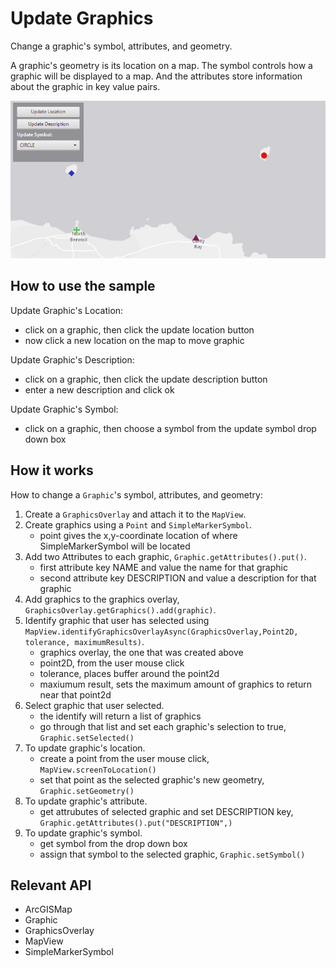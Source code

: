 # Update Graphics

Change a graphic's symbol, attributes, and geometry.

A graphic's geometry is its location on a map. The symbol controls how a graphic will be displayed to a map. And the attributes store information about the graphic in key value pairs.

![](UpdateGraphics.gif)

## How to use the sample

Update Graphic's Location:
  - click on a graphic, then click the update location button
  - now click a new location on the map to move graphic

Update Graphic's Description:
  - click on a graphic, then click the update description button
  - enter a new description and click ok

Update Graphic's Symbol:
  - click on a graphic, then choose a symbol from the update symbol drop down box

## How it works

How to change a `Graphic`'s symbol, attributes, and geometry:

1.  Create a `GraphicsOverlay` and attach it to the `MapView`.
2.  Create graphics using a `Point` and `SimpleMarkerSymbol`.
    *   point gives the x,y-coordinate location of where SimpleMarkerSymbol will be located
3.  Add two Attributes to each graphic, `Graphic.getAttributes().put()`.
    *   first attribute key NAME and value the name for that graphic
    *   second attribute key DESCRIPTION and value a description for that graphic
4.  Add graphics to the graphics overlay, `GraphicsOverlay.getGraphics().add(graphic)`.
5.  Identify graphic that user has selected using `MapView.identifyGraphicsOverlayAsync(GraphicsOverlay,Point2D, tolerance, maximumResults)`.
    *   graphics overlay, the one that was created above
    *   point2D, from the user mouse click
    *   tolerance, places buffer around the point2d
    *   maxiumum result, sets the maximum amount of graphics to return near that point2d
6.  Select graphic that user selected.
    *   the identify will return a list of graphics
    *   go through that list and set each graphic's selection to true, `Graphic.setSelected()`
7.  To update graphic's location.
    *   create a point from the user mouse click, `MapView.screenToLocation()`
    *   set that point as the selected graphic's new geometry, `Graphic.setGeometry()`
8.  To update graphic's attribute.
    *   get attrubutes of selected graphic and set DESCRIPTION key, `Graphic.getAttributes().put("DESCRIPTION",)`
9.  To update graphic's symbol.
    *   get symbol from the drop down box
    *   assign that symbol to the selected graphic, `Graphic.setSymbol()`

## Relevant API

*   ArcGISMap
*   Graphic
*   GraphicsOverlay
*   MapView
*   SimpleMarkerSymbol
